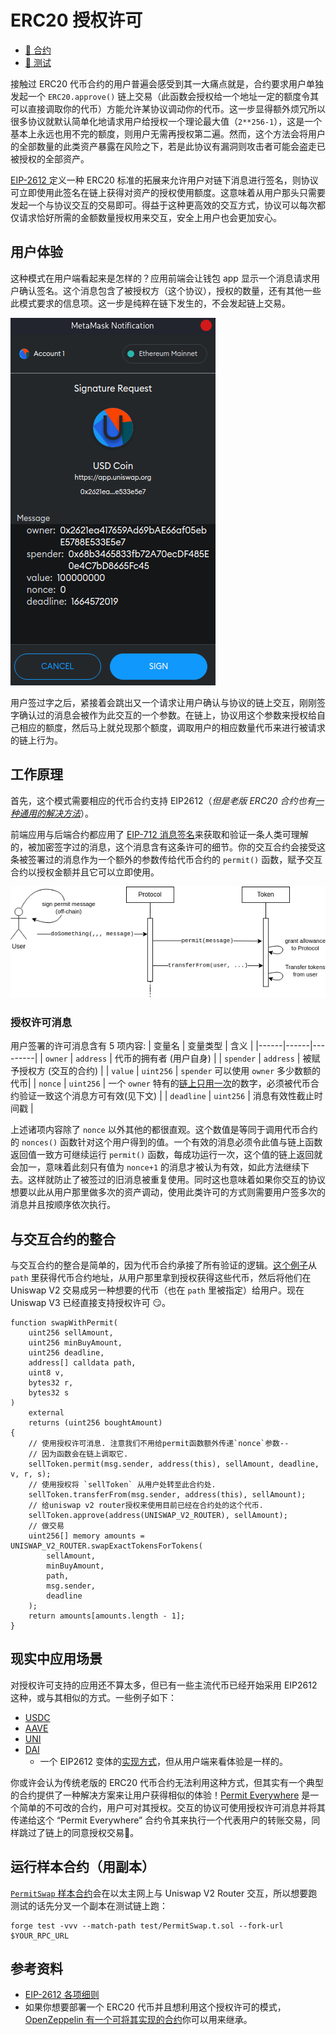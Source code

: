# ERC20 授权许可

- [📜 合约](./PermitSwap.sol)
- [🐞 测试](../../test/PermitSwap.t.sol)

接触过 ERC20 代币合约的用户普遍会感受到其一大痛点就是，合约要求用户单独发起一个 `ERC20.approve()` 链上交易（此函数会授权给一个地址一定的额度令其可以直接调取你的代币）方能允许某协议调动你的代币。这一步显得额外烦冗所以很多协议就默认简单化地请求用户给授权一个理论最大值（`2**256-1`），这是一个基本上永远也用不完的额度，则用户无需再授权第二遍。然而，这个方法会将用户的全部数量的此类资产暴露在风险之下，若是此协议有漏洞则攻击者可能会盗走已被授权的全部资产。

[EIP-2612 ](https://eips.ethereum.org/EIPS/eip-2612)定义一种 ERC20 标准的拓展来允许用户对链下消息进行签名，则协议可立即使用此签名在链上获得对资产的授权使用额度。这意味着从用户那头只需要发起一个与协议交互的交易即可。得益于这种更高效的交互方式，协议可以每次都仅请求恰好所需的金额数量授权用来交互，安全上用户也会更加安心。

## 用户体验
这种模式在用户端看起来是怎样的？应用前端会让钱包 app 显示一个消息请求用户确认签名。这个消息包含了被授权方（这个协议），授权的数量，还有其他一些此模式要求的信息项。这一步是纯粹在链下发生的，不会发起链上交易。

![metamask permit sign prompt](./metamask-permit-sign-prompt.png)

用户签过字之后，紧接着会跳出又一个请求让用户确认与协议的链上交互，刚刚签字确认过的消息会被作为此交互的一个参数。在链上，协议用这个参数来授权给自己相应的额度，然后马上就兑现那个额度，调取用户的相应数量代币来进行被请求的链上行为。

## 工作原理
首先，这个模式需要相应的代币合约支持 EIP2612（*但是老版 ERC20 合约也有[一种通用的解决方法](#real-world-support)*）。

前端应用与后端合约都应用了 [EIP-712 消息签名](../eip712-signed-messages)来获取和验证一条人类可理解的，被加密签字过的消息，这个消息含有这条许可的细节。你的交互合约会接受这条被签署过的消息作为一个额外的参数传给代币合约的 `permit()` 函数，赋予交互合约以授权金额并且它可以立即使用。

![contract flow](./permit-flow.png)

### 授权许可消息
用户签署的许可消息含有 5 项内容:
| 变量名 | 变量类型 | 含义 |
|------|------|---------|
| `owner` | `address` | 代币的拥有者 (用户自身) |
| `spender` | `address` | 被赋予授权方 (交互的合约) |
| `value` | `uint256` | `spender` 可以使用 `owner` 多少数额的代币|
| `nonce` | `uint256` | 一个 `owner` 特有的[链上只用一次](#the-nonce)的数字，必须被代币合约验证一致这个消息方可有效(见下文) |
|  `deadline` | `uint256` | 消息有效性截止时间戳 |

上述诸项内容除了 `nonce` 以外其他的都很直观。这个数值是等同于调用代币合约的 `nonces()` 函数针对这个用户得到的值。一个有效的消息必须令此值与链上函数返回值一致方可继续运行 `permit()` 函数，每成功运行一次，这个值的链上返回就会加一，意味着此刻只有值为 `nonce+1` 的消息才被认为有效，如此方法继续下去。这样就防止了被签过的旧消息被重复使用。同时这也意味着如果你交互的协议想要以此从用户那里做多次的资产调动，使用此类许可的方式则需要用户签多次的消息并且按顺序依次执行。

## 与交互合约的整合
与交互合约的整合是简单的，因为代币合约承接了所有验证的逻辑。[这个例子]((./PermitSwap.sol))从 `path` 里获得代币合约地址，从用户那里拿到授权获得这些代币，然后将他们在 Uniswap V2 交易成另一种想要的代币（也在 `path` 里被指定）给用户。现在 Uniswap V3 已经直接支持授权许可 😏。

```solidity
function swapWithPermit(
    uint256 sellAmount,
    uint256 minBuyAmount,
    uint256 deadline,
    address[] calldata path,
    uint8 v,
    bytes32 r,
    bytes32 s
)
    external
    returns (uint256 boughtAmount)
{
    // 使用授权许可消息. 注意我们不用给permit函数额外传递`nonce`参数--
    // 因为函数会在链上调取它.
    sellToken.permit(msg.sender, address(this), sellAmount, deadline, v, r, s);
    // 使用授权将 `sellToken` 从用户处转至此合约处.
    sellToken.transferFrom(msg.sender, address(this), sellAmount);
    // 给uniswap v2 router授权来使用目前已经在合约处的这个代币.
    sellToken.approve(address(UNISWAP_V2_ROUTER), sellAmount);
    // 做交易
    uint256[] memory amounts = UNISWAP_V2_ROUTER.swapExactTokensForTokens(
        sellAmount,
        minBuyAmount,
        path,
        msg.sender,
        deadline
    );
    return amounts[amounts.length - 1];
}
```

## 现实中应用场景
对授权许可支持的应用还不算太多，但已有一些主流代币已经开始采用 EIP2612 这种，或与其相似的方式。一些例子如下：
- [USDC](https://etherscan.io/token/0xa0b86991c6218b36c1d19d4a2e9eb0ce3606eb48#code)
- [AAVE](https://etherscan.io/token/0x7fc66500c84a76ad7e9c93437bfc5ac33e2ddae9#code)
- [UNI](https://etherscan.io/token/0x1f9840a85d5af5bf1d1762f925bdaddc4201f984#code)
- [DAI](https://etherscan.io/token/0x6b175474e89094c44da98b954eedeac495271d0f#code)
    - 一个 EIP2612 变体的[实现方式]((https://github.com/makerdao/developerguides/blob/master/dai/how-to-use-permit-function/how-to-use-permit-function.md))，但从用户端来看体验是一样的。

你或许会认为传统老版的 ERC20 代币合约无法利用这种方式，但其实有一个典型的合约提供了一种解决方案来让用户获得相似的体验！[Permit Everywhere](https://github.com/merklejerk/permit-everywhere) 是一个简单的不可改的合约，用户可对其授权。交互的协议可使用授权许可消息并将其传递给这个 “Permit Everywhere” 合约令其来执行一个代表用户的转账交易，同样跳过了链上的同意授权交易🤯。

## 运行样本合约（用副本）
[`PermitSwap` 样本合约](./PermitSwap.sol)会在以太主网上与 Uniswap V2 Router 交互，所以想要跑测试的话先分叉一个副本在测试链上跑：

```
forge test -vvv --match-path test/PermitSwap.t.sol --fork-url $YOUR_RPC_URL
```

## 参考资料
- [EIP-2612 各项细则](https://eips.ethereum.org/EIPS/eip-2612)
- 如果你想要部署一个 ERC20 代币并且想利用这个授权许可的模式，[OpenZeppelin 有一个可将其实现的合约](https://github.com/OpenZeppelin/openzeppelin-contracts/blob/master/contracts/token/ERC20/extensions/draft-ERC20Permit.sol)你可以用来继承。
